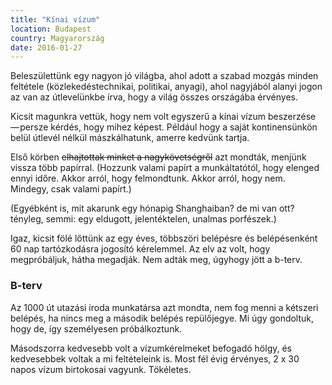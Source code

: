 ```yaml
---
title: "Kínai vízum"
location: Budapest
country: Magyarország
date: 2016-01-27
---
```


Beleszülettünk egy nagyon jó világba, ahol adott a szabad mozgás minden feltétele (közlekedéstechnikai, politikai, anyagi), ahol nagyjából alanyi jogon az van az útlevelünkbe írva, hogy a világ összes országába érvényes.

Kicsit magunkra vettük, hogy nem volt egyszerű a kínai vízum beszerzése — persze kérdés, hogy mihez képest. Például hogy a saját kontinensünkön belül útlevél nélkül mászkálhatunk, amerre kedvünk tartja.

Első körben ~~elhajtottak minket a nagykövetségről~~ azt mondták, menjünk vissza több papírral. (Hozzunk valami papírt a munkáltatótól, hogy elenged ennyi időre. Akkor arról, hogy felmondtunk. Akkor arról, hogy nem. Mindegy, csak valami papírt.)

(Egyébként is, mit akarunk egy hónapig Shanghaiban? de mi van ott? tényleg, semmi: egy eldugott, jelentéktelen, unalmas porfészek.)

Igaz, kicsit fölé lőttünk az egy éves, többszöri belépésre és belépésenként 60 nap tartózkodásra jogosító kérelemmel. Az elv az volt, hogy megpróbáljuk, hátha megadják. Nem adták meg, úgyhogy jött a b-terv.

### B-terv

Az 1000 út utazási iroda munkatársa azt mondta, nem fog menni a kétszeri belépés, ha nincs meg a második belépés repülőjegye. Mi úgy gondoltuk, hogy de, így személyesen próbálkoztunk.

Másodszorra kedvesebb volt a vízumkérelmeket befogadó hölgy, és kedvesebbek voltak a mi feltételeink is. Most fél évig érvényes, 2 x 30 napos vízum birtokosai vagyunk. Tökéletes.
